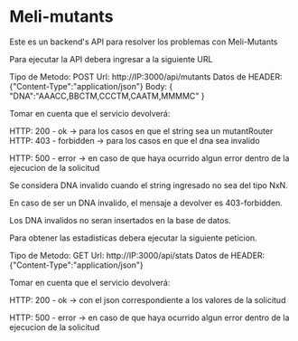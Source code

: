 # Meli-mutants
Este es un backend's API para resolver los problemas con Meli-Mutants

Para ejecutar la API debera ingresar a la siguiente URL

Tipo de Metodo: POST
Url: http://IP:3000/api/mutants
Datos de HEADER:
  {"Content-Type":"application/json"}
Body:
{
  	"DNA":"AAACC,BBCTM,CCCTM,CAATM,MMMMC"
}

Tomar en cuenta que el servicio devolverá:

HTTP: 200 - ok -> para los casos en que el string sea un mutantRouter
HTTP: 403 - forbidden -> para los casos en que el dna sea invalido

HTTP: 500 - error -> en caso de que haya ocurrido algun error dentro de la ejecucion de la solicitud

Se considera DNA invalido cuando el string ingresado no sea del tipo NxN.

En caso de ser un DNA invalido, el mensaje a devolver es 403-forbidden.

Los DNA invalidos no seran insertados en la base de datos.

Para obtener las estadisticas debera ejecutar la siguiente peticion.

Tipo de Metodo: GET
Url: http://IP:3000/api/stats
Datos de HEADER:
  {"Content-Type":"application/json"}

Tomar en cuenta que el servicio devolverá:

HTTP: 200 - ok -> con el json correspondiente a los valores de la solicitud

HTTP: 500 - error -> en caso de que haya ocurrido algun error dentro de la ejecucion de la solicitud
